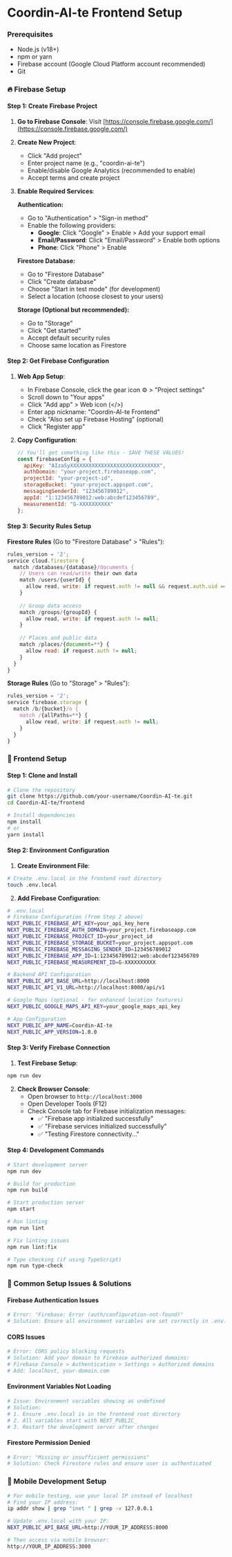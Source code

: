 # Coordin-AI-te Frontend Setup

### Prerequisites
- Node.js (v18+)
- npm or yarn
- Firebase account (Google Cloud Platform account recommended)
- Git

### 🔥 Firebase Setup

#### Step 1: Create Firebase Project

1. **Go to Firebase Console**: Visit [https://console.firebase.google.com/](https://console.firebase.google.com/)

2. **Create New Project**:
   - Click "Add project"
   - Enter project name (e.g., "coordin-ai-te")
   - Enable/disable Google Analytics (recommended to enable)
   - Accept terms and create project

3. **Enable Required Services**:

   **Authentication:**
   - Go to "Authentication" > "Sign-in method"
   - Enable the following providers:
     - **Google**: Click "Google" > Enable > Add your support email
     - **Email/Password**: Click "Email/Password" > Enable both options
     - **Phone**: Click "Phone" > Enable

   **Firestore Database:**
   - Go to "Firestore Database"
   - Click "Create database"
   - Choose "Start in test mode" (for development)
   - Select a location (choose closest to your users)

   **Storage (Optional but recommended):**
   - Go to "Storage"
   - Click "Get started"
   - Accept default security rules
   - Choose same location as Firestore

#### Step 2: Get Firebase Configuration

1. **Web App Setup**:
   - In Firebase Console, click the gear icon ⚙️ > "Project settings"
   - Scroll down to "Your apps"
   - Click "Add app" > Web icon (</>) 
   - Enter app nickname: "Coordin-AI-te Frontend"
   - Check "Also set up Firebase Hosting" (optional)
   - Click "Register app"

2. **Copy Configuration**:
   ```javascript
   // You'll get something like this - SAVE THESE VALUES!
   const firebaseConfig = {
     apiKey: "AIzaSyXXXXXXXXXXXXXXXXXXXXXXXXXXXXX",
     authDomain: "your-project.firebaseapp.com",
     projectId: "your-project-id",
     storageBucket: "your-project.appspot.com",
     messagingSenderId: "123456789012",
     appId: "1:123456789012:web:abcdef123456789",
     measurementId: "G-XXXXXXXXXX"
   };
   ```

#### Step 3: Security Rules Setup

**Firestore Rules** (Go to "Firestore Database" > "Rules"):
```javascript
rules_version = '2';
service cloud.firestore {
  match /databases/{database}/documents {
    // Users can read/write their own data
    match /users/{userId} {
      allow read, write: if request.auth != null && request.auth.uid == userId;
    }
    
    // Group data access
    match /groups/{groupId} {
      allow read, write: if request.auth != null;
    }
    
    // Places and public data
    match /places/{document=**} {
      allow read: if request.auth != null;
    }
  }
}
```

**Storage Rules** (Go to "Storage" > "Rules"):
```javascript
rules_version = '2';
service firebase.storage {
  match /b/{bucket}/o {
    match /{allPaths=**} {
      allow read, write: if request.auth != null;
    }
  }
}
```

### 🚀 Frontend Setup

#### Step 1: Clone and Install

```bash
# Clone the repository
git clone https://github.com/your-username/Coordin-AI-te.git
cd Coordin-AI-te/frontend

# Install dependencies
npm install
# or
yarn install
```

#### Step 2: Environment Configuration

1. **Create Environment File**:
```bash
# Create .env.local in the frontend root directory
touch .env.local
```

2. **Add Firebase Configuration**:
```bash
# .env.local
# Firebase Configuration (from Step 2 above)
NEXT_PUBLIC_FIREBASE_API_KEY=your_api_key_here
NEXT_PUBLIC_FIREBASE_AUTH_DOMAIN=your_project.firebaseapp.com
NEXT_PUBLIC_FIREBASE_PROJECT_ID=your_project_id
NEXT_PUBLIC_FIREBASE_STORAGE_BUCKET=your_project.appspot.com
NEXT_PUBLIC_FIREBASE_MESSAGING_SENDER_ID=123456789012
NEXT_PUBLIC_FIREBASE_APP_ID=1:123456789012:web:abcdef123456789
NEXT_PUBLIC_FIREBASE_MEASUREMENT_ID=G-XXXXXXXXXX

# Backend API Configuration
NEXT_PUBLIC_API_BASE_URL=http://localhost:8000
NEXT_PUBLIC_API_V1_URL=http://localhost:8000/api/v1

# Google Maps (optional - for enhanced location features)
NEXT_PUBLIC_GOOGLE_MAPS_API_KEY=your_google_maps_api_key

# App Configuration
NEXT_PUBLIC_APP_NAME=Coordin-AI-te
NEXT_PUBLIC_APP_VERSION=1.0.0
```

#### Step 3: Verify Firebase Connection

1. **Test Firebase Setup**:
```bash
npm run dev
```

2. **Check Browser Console**:
   - Open browser to `http://localhost:3000`
   - Open Developer Tools (F12)
   - Check Console tab for Firebase initialization messages:
     - ✅ "Firebase app initialized successfully"
     - ✅ "Firebase services initialized successfully"
     - ✅ "Testing Firestore connectivity..."

#### Step 4: Development Commands

```bash
# Start development server
npm run dev

# Build for production
npm run build

# Start production server
npm start

# Run linting
npm run lint

# Fix linting issues
npm run lint:fix

# Type checking (if using TypeScript)
npm run type-check
```

### 🔧 Common Setup Issues & Solutions

#### Firebase Authentication Issues
```bash
# Error: "Firebase: Error (auth/configuration-not-found)"
# Solution: Ensure all environment variables are set correctly in .env.local
```

#### CORS Issues
```bash
# Error: CORS policy blocking requests
# Solution: Add your domain to Firebase authorized domains:
# Firebase Console > Authentication > Settings > Authorized domains
# Add: localhost, your-domain.com
```

#### Environment Variables Not Loading
```bash
# Issue: Environment variables showing as undefined
# Solution: 
# 1. Ensure .env.local is in the frontend root directory
# 2. All variables start with NEXT_PUBLIC_
# 3. Restart the development server after changes
```

#### Firestore Permission Denied
```bash
# Error: "Missing or insufficient permissions"
# Solution: Check Firestore rules and ensure user is authenticated
```

### 📱 Mobile Development Setup

```bash
# For mobile testing, use your local IP instead of localhost
# Find your IP address:
ip addr show | grep "inet " | grep -v 127.0.0.1

# Update .env.local with your IP:
NEXT_PUBLIC_API_BASE_URL=http://YOUR_IP_ADDRESS:8000

# Then access via mobile browser:
http://YOUR_IP_ADDRESS:3000
```
